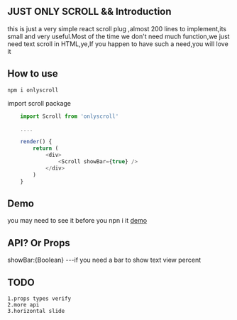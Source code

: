 ## JUST ONLY SCROLL && Introduction
this is just  a very simple react scroll plug ,almost 200 lines to implement,its small and very useful.Most of the time we don't need much function,we just need text scroll in HTML,ye,If you happen to have such a need,you will love it
## How to use 
```
npm i onlyscroll
```
import scroll package
``` javascript
    import Scroll from 'onlyscroll'

    ....

    render() {
        return (
            <div>
                <Scroll showBar={true} />
            </div>
        )
    }
```
## Demo
you may need to see it before you npn i it [demo](https://github.com/whitemiaool/only-scroll.git)
## API? Or Props
showBar:{Boolean} ---if you need a bar to show text view percent
## TODO
    1.props types verify
    2.more api
    3.horizontal slide


